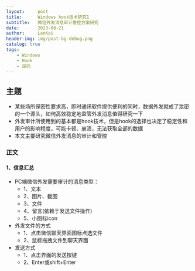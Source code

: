 ```yaml
---
layout:     post
title:      Windows hook技术研究1
subtitle:   微信外发消息审计管控方案研究
date:       2023-08-21
author:     LanKai
header-img: img/post-bg-debug.png
catalog: true
tags:
    - Windows
    - Hook
    - 逆向
---
```



## 主题
- 某些场所保密性要求高，即时通讯软件提供便利的同时，数据外发就成了泄密的一个源头，如何高效稳定地监管外发消息值得研究一下
- 外发审计所使用到的基本都是hook技术，但是hook的选择也决定了稳定性和用户的影响程度，可能卡顿、崩溃，无法获取全部的数据
- 本文主要研究微信外发消息的审计和管控

### 正文

#### 1、信息汇总
- PC端微信外发需要审计的消息类型：
  - 1、文本
  - 2、图片、截图
  - 3、文件
  - 4、留言(依赖于发送文件操作)
  - 5、小图标icon
- 外发文件的方式
  - 1、点击微信聊天界面图标点选文件
  - 2、鼠标拖拽文件到聊天界面
- 发送方式
  - 1、点击界面的发送按键
  - 2、Enter或shift+Enter



